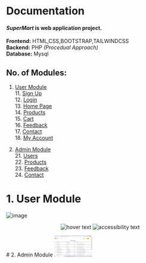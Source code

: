 # Documentation

#### *SuperMart* is web application project.

 **Frontend:** HTML,CSS,BOOTSTRAP,TAILWINDCSS <br />
 **Backend:** PHP *(Procedual Approach)* <br />
 **Database:** Mysql <br />

 ## No. of Modules:
 1. [User Module](#1-User-Module)  
    11. [Sign Up](#11-Sign-Up)  
    12. [Login](#12-Login)  
    13. [Home Page](#13-Home-Page)  
    14. [Products](#14-Products)  
    15. [Cart](#15-Cart)  
    16. [Feedback](#16-Feedback)  
    17. [Contact](#17-Contact)  
    18. [My Account](#18-My-Account)  

 2. [Admin Module](#2-Admin-Module)  
    21. [Users](#21-Users)  
    22. [Products](#22-Products)  
    23. [Feedback](#23-Feedback)  
    24. [Contact](#24-Contact)  

# 1. User Module
![image]('https://github.com/Varad-VK/SuperMart-Online-Grocery-Shop/tree/master/Screenshots/home_without_login.png')
<p align="center">
  <img src="https://github.com/Varad-VK/SuperMart-Online-Grocery-Shop/tree/master/Screenshots/home_without_login.png" width="350" title="hover text">
  <img src="https://github.com/Varad-VK/SuperMart-Online-Grocery-Shop/tree/master/Screenshots/home_without_login.png" width="350" alt="accessibility text">
</p>
# 2. Admin Module
<img src="./screenshots/products_details_admin.png" width="20%">



